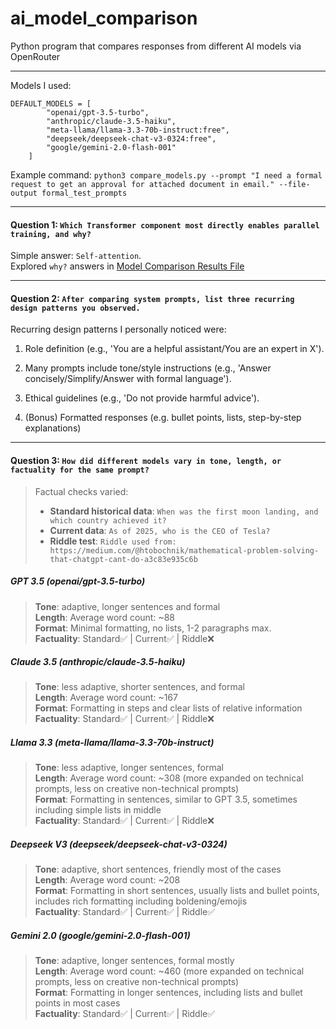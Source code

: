 # ai_model_comparison
Python program that compares responses from different AI models via OpenRouter


---
Models I used:
```
DEFAULT_MODELS = [
        "openai/gpt-3.5-turbo",
        "anthropic/claude-3.5-haiku",
        "meta-llama/llama-3.3-70b-instruct:free",
        "deepseek/deepseek-chat-v3-0324:free",
        "google/gemini-2.0-flash-001"
    ]
```
Example command: `python3 compare_models.py --prompt "I need a formal request to get an approval for attached document in email." --file-output formal_test_prompts`


---

#### Question 1: `Which Transformer component most directly enables parallel training, and why?`

Simple answer: `Self-attention`. \
Explored `why?` answers in [Model Comparison Results File](output/q1_transformer_components.md)

---

#### Question 2: `After comparing system prompts, list three recurring design patterns you observed.`

Recurring design patterns I personally noticed were:

1) Role definition (e.g., 'You are a helpful assistant/You are an expert in X').

2) Many prompts include tone/style instructions (e.g., 'Answer concisely/Simplify/Answer with formal language').

3) Ethical guidelines (e.g., 'Do not provide harmful advice').

4) (Bonus) Formatted responses (e.g. bullet points, lists, step-by-step explanations)

---

#### Question 3: `How did different models vary in tone, length, or factuality for the same prompt?`

> Factual checks varied:
> - <b>Standard historical data</b>: `When was the first moon landing, and which country achieved it?`
> - <b>Current data</b>: `As of 2025, who is the CEO of Tesla?`
> - <b>Riddle test</b>: `Riddle used from: https://medium.com/@htobochnik/mathematical-problem-solving-that-chatgpt-cant-do-a3c83e935c6b`


##### <b>GPT 3.5 (openai/gpt-3.5-turbo)</b>

> <b>Tone</b>: adaptive, longer sentences and formal \
> <b>Length</b>: Average word count: ~88 \
> <b>Format</b>: Minimal formatting, no lists, 1-2 paragraphs max. \
> <b>Factuality</b>: Standard✅ | Current✅ | Riddle❌

##### <b>Claude 3.5 (anthropic/claude-3.5-haiku)</b>

> <b>Tone</b>: less adaptive, shorter sentences, and formal \
> <b>Length</b>: Average word count: ~167 \
> <b>Format</b>: Formatting in steps and clear lists of relative information \
> <b>Factuality</b>: Standard✅ | Current✅ | Riddle❌

##### <b>Llama 3.3 (meta-llama/llama-3.3-70b-instruct)</b>

> <b>Tone</b>: less adaptive, longer sentences, formal \
> <b>Length</b>: Average word count: ~308 (more expanded on technical prompts, less on creative non-technical prompts)\
> <b>Format</b>: Formatting in sentences, similar to GPT 3.5, sometimes including simple lists in middle\
> <b>Factuality</b>: Standard✅ | Current✅ | Riddle❌

##### <b>Deepseek V3 (deepseek/deepseek-chat-v3-0324)</b>

> <b>Tone</b>: adaptive, short sentences, friendly most of the cases\
> <b>Length</b>: Average word count: ~208\
> <b>Format</b>: Formatting in short sentences, usually lists and bullet points, includes rich formatting including boldening/emojis\
> <b>Factuality</b>: Standard✅ | Current✅ | Riddle✅

##### <b>Gemini 2.0 (google/gemini-2.0-flash-001)</b>

> <b>Tone</b>: adaptive, longer sentences, formal mostly\
> <b>Length</b>: Average word count: ~460 (more expanded on technical prompts, less on creative non-technical prompts)\
> <b>Format</b>: Formatting in longer sentences, including lists and bullet points in most cases\
> <b>Factuality</b>: Standard✅ | Current✅ | Riddle✅



